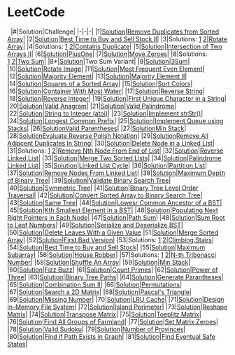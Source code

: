 # LeetCode
&nbsp;
|#|Solution|Challenge|
|-|-|-|
|1|[Solution](Array/RemoveDuplicatesFromSortedArray.java)|[Remove Duplicates from Sorted Array](https://leetcode.com/explore/interview/card/top-interview-questions-easy/92/array/727/)|
|2|[Solution](Array/BuySellStock.java)|[Best Time to Buy and Sell Stock II](https://leetcode.com/explore/interview/card/top-interview-questions-easy/92/array/564/)|
|3|Solutions: [1](Array/RotateArray.java#L1)&nbsp;[2](Array/RotateArray.java#L14)|[Rotate Array](https://leetcode.com/explore/interview/card/top-interview-questions-easy/92/array/646/)|
|4|Solutions: [1](Array/ContainsDuplicate.java#L1)&nbsp;[2](Array/ContainsDuplicate.java#L16)|[Contains Duplicate](https://leetcode.com/explore/interview/card/top-interview-questions-easy/92/array/578/)|
|5|[Solution](Array/IntersectionTwoArrays.java)|[Intersection of Two Arrays II](https://leetcode.com/explore/interview/card/top-interview-questions-easy/92/array/674/)|
|6|[Solution](Array/PlusOne.java)|[PlusOne](https://leetcode.com/explore/interview/card/top-interview-questions-easy/92/array/559/)|
|7|[Solution](Array/MoveZeroes.java)|[Move Zeroes](https://leetcode.com/explore/interview/card/top-interview-questions-easy/92/array/567/)|
|8|Solutions: [1](Array/TwoSum.java#L1)&nbsp;[2](Array/TwoSum.java#L14)|[Two Sum](https://leetcode.com/explore/interview/card/top-interview-questions-easy/92/array/546/)|
|8*|[Solution](Array/TwoSumVariant.java)|Two Sum Variant|
|9|[Solution](Array/TripletSum.java)|[3Sum](https://leetcode.com/problems/3sum/)|
|10|[Solution](Array/RotateImage.java)|[Rotate Image](https://leetcode.com/explore/featured/card/top-interview-questions-easy/92/array/770/)|
|11|[Solution](Array/MostFrequentEvenElement.java)|[Most Frequent Even Element](https://leetcode.com/problems/most-frequent-even-element/)|
|12|[Solution](Array/MajorityElement.java)|[Majority Element](https://leetcode.com/problems/majority-element/)|
|13|[Solution](Array/MajorityElement2.java)|[Majority Element II](https://leetcode.com/problems/majority-element-ii/)|
|14|[Solution](Array/SquaresSortedArray.java)|[Squares of a Sorted Array](https://leetcode.com/problems/squares-of-a-sorted-array/)|
|15|[Solution](Array/SortColors.java)|[Sort Colors](https://leetcode.com/problems/sort-colors/)|
|16|[Solution](Array/ContainerMostWater.java)|[Container With Most Water](https://leetcode.com/problems/container-with-most-water/)|
|17|[Solution](Strings/ReverseString.java)|[Reverse String](https://leetcode.com/explore/featured/card/top-interview-questions-easy/127/strings/879/)|
|18|[Solution](Strings/ReverseInteger.java)|[Reverse Integer](https://leetcode.com/explore/featured/card/top-interview-questions-easy/127/strings/880/)|
|19|[Solution](Strings/FirstUniqueChar.java)|[First Unique Character in a String](https://leetcode.com/explore/featured/card/top-interview-questions-easy/127/strings/881/)|
|20|[Solution](Strings/ValidAnagram.java)|[Valid Anagram](https://leetcode.com/explore/featured/card/top-interview-questions-easy/127/strings/882/)|
|21|[Solution](Strings/ValidPalindrome.java)|[Valid Palindrome](https://leetcode.com/explore/featured/card/top-interview-questions-easy/127/strings/883/)|
|22|[Solution](Strings/Atoi.java)|[String to Integer (atoi)](https://leetcode.com/explore/featured/card/top-interview-questions-easy/127/strings/884/)|
|23|[Solution](Strings/strStr.java)|[Implement strStr()](https://leetcode.com/explore/featured/card/top-interview-questions-easy/127/strings/885/)|
|24|[Solution](Strings/LongestCommonPrefix.java)|[Longest Common Prefix](https://leetcode.com/explore/featured/card/top-interview-questions-easy/127/strings/887/)|
|25|[Solution](Stacks/ImplementQueue.java)|[Implement Queue using Stacks](https://leetcode.com/problems/implement-queue-using-stacks/)|
|26|[Solution](Stacks/ValidParentheses.java)[Valid Parentheses](https://leetcode.com/problems/valid-parentheses/)|
|27|[Solution](Stacks/MinStack.java)[Min Stack](https://leetcode.com/problems/min-stack/submissions/)|
|28|[Solution](Stacks/ReversePolishNotation)[Evaluate Reverse Polish Notation](https://leetcode.com/problems/evaluate-reverse-polish-notation/)|
|29|[Solution](Stacks/RemoveAllAdjacentDuplicatesInString.java)[Remove All Adjacent Duplicates In String](https://leetcode.com/problems/remove-all-adjacent-duplicates-in-string/)|
|30|[Solution](LinkedList/DeleteNode.java)|[Delete Node in a Linked List](https://leetcode.com/explore/featured/card/top-interview-questions-easy/93/linked-list/553/)|
|31|Solutions: [1](LinkedList/RemoveNthNode.java#L11)&nbsp;[2](LinkedList/RemoveNthNode.java#L40)|[Remove Nth Node From End of List](https://leetcode.com/explore/featured/card/top-interview-questions-easy/93/linked-list/603/)|
|32|[Solution](LinkedList/ReverseLinkedList.java)|[Reverse Linked List](https://leetcode.com/explore/featured/card/top-interview-questions-easy/93/linked-list/560/)|
|33|[Solution](LinkedList/MergeTwoSortedLists.java)|[Merge Two Sorted Lists](https://leetcode.com/explore/featured/card/top-interview-questions-easy/93/linked-list/771/)|
|34|[Solution](LinkedList/PalindromeLinkedList.java)|[Palindrome Linked List](https://leetcode.com/explore/interview/card/top-interview-questions-easy/93/linked-list/772/)|
|35|[Solution](LinkedList/LinkedListCycle.java)|[Linked List Cycle](https://leetcode.com/explore/interview/card/top-interview-questions-easy/93/linked-list/773/)|
|36|[Solution](LinkedList/PartitionList.java)|[Partition List](https://leetcode.com/problems/partition-list/)|
|37|[Solution](LinkedList/RemoveNodesFromLinkedList.java.java)|[Remove Nodes From Linked List](https://leetcode.com/problems/remove-nodes-from-linked-list/)|
|38|[Solution](Trees/MaxDepth.java)|[Maximum Depth of Binary Tree](https://leetcode.com/explore/interview/card/top-interview-questions-easy/94/trees/555/)|
|39|[Solution](Trees/ValidBST.java)|[Validate Binary Search Tree](https://leetcode.com/explore/interview/card/top-interview-questions-easy/94/trees/625/)|
|40|[Solution](Trees/SymmetricTree.java)|[Symmetric Tree](https://leetcode.com/explore/interview/card/top-interview-questions-easy/94/trees/627/)|
|41|[Solution](Trees/LevelOrderTraversal.java)|[Binary Tree Level Order Traversal](https://leetcode.com/explore/interview/card/top-interview-questions-easy/94/trees/628/)|
|42|[Solution](Trees/ConvertArrayBST.java)|[Convert Sorted Array to Binary Search Tree](https://leetcode.com/explore/interview/card/top-interview-questions-easy/94/trees/631/)|
|43|[Solution](Trees/SameTree.java)|[Same Tree](https://leetcode.com/problems/same-tree/)|
|44|[Solution](Trees/LowestCommonAncestor.java)|[Lowesr Common Ancestor of a BST](https://leetcode.com/problems/lowest-common-ancestor-of-a-binary-search-tree/)|
|45|[Solution](Trees/KthSmallest.java)|[Kth Smallest Element in a BST](https://leetcode.com/problems/kth-smallest-element-in-a-bst/)|
|46|[Solution](Trees/PopulatingNextRightEachNode.java)|[Populating Next Right Pointers in Each Node](https://leetcode.com/problems/populating-next-right-pointers-in-each-node/)|
|47|[Solution](Trees/PathSum.java)|[Path Sum](https://leetcode.com/problems/path-sum/)|
|48|[Solution](Trees/SumRootLeafNumbers.java)|[Sum Root to Leaf Numbers](https://leetcode.com/problems/sum-root-to-leaf-numbers/)|
|49|[Solution](Trees/SerializeDeserializeBST.java)|[Serialize and Deserialize BST](https://leetcode.com/problems/serialize-and-deserialize-bst/)|
|50|[Solution](Trees/DeleteNodesGivenValue.java)|[Delete Leaves With a Given Value](https://leetcode.com/problems/delete-leaves-with-a-given-value/)
|51|[Solution](Sorting/MergeSortedArray.java)|[Merge Sorted Array](https://leetcode.com/explore/interview/card/top-interview-questions-easy/96/sorting-and-searching/587/)|
|52|[Solution](Sorting/FirstBadVersion.java)|[First Bad Version](https://leetcode.com/explore/interview/card/top-interview-questions-easy/96/sorting-and-searching/774/)|
|53|Solutions: [1](DynamicProgramming/ClimbingStairs.java#L1)&nbsp;[2](DynamicProgramming/ClimbingStairs.java#L11)|[Climbing Stairs](https://leetcode.com/explore/interview/card/top-interview-questions-easy/97/dynamic-programming/569/)|
|54|[Solution](DynamicProgramming/BestTimeBuySellStock.java)|[Best Time to Buy and Sell Stock](https://leetcode.com/explore/interview/card/top-interview-questions-easy/97/dynamic-programming/572/)|
|55|[Solution](DynamicProgramming/MaximumSubarray.java)|[Maximum Subarray](https://leetcode.com/explore/interview/card/top-interview-questions-easy/97/dynamic-programming/566/)|
|56|[Solution](DynamicProgramming/HouseRobber.java)|[House Robber](https://leetcode.com/explore/interview/card/top-interview-questions-easy/97/dynamic-programming/576/)|
|57|Solutions: [1](DynamicProgramming/Tribonacci.java#L1)&nbsp;[2](DynamicProgramming/Tribonacci.java#L21)|[N-th Tribonacci Number](https://leetcode.com/problems/n-th-tribonacci-number/)|
|58|[Solution](Design/ShuffleAnArray.java)|[Shuffle An Array](https://leetcode.com/explore/interview/card/top-interview-questions-easy/98/design/670/)|
|59|[Solution](Design/MinStack.java)|[Min Stack](https://leetcode.com/explore/interview/card/top-interview-questions-easy/98/design/562/)|
|60|[Solution](Math/FizzBuzz.java)|[Fizz Buzz](https://leetcode.com/explore/interview/card/top-interview-questions-easy/102/math/743/)|
|61|[Solution](Math/CountPrimes.java)|[Count Primes](https://leetcode.com/explore/interview/card/top-interview-questions-easy/102/math/744/)|
|62|[Solution](Math/PowerOfThree.java)|[Power of Three](https://leetcode.com/explore/interview/card/top-interview-questions-easy/102/math/745/)|
|63|[Solution](Backtracking/BinaryTreePaths.java)|[Binary Tree Paths](https://leetcode.com/problems/binary-tree-paths/)|
|64|[Solution](Backtracking/GenerateParantheses.java)|[Generate Parantheses](https://leetcode.com/problems/generate-parentheses/)|
|65|[Solution](Backtracking/CombinationSum.java)|[Combination Sum II](https://leetcode.com/problems/combination-sum-ii/)|
|66|[Solution](Backtracking/Permutations.java)|[Permutations](https://leetcode.com/problems/permutations/)|
|67|[Solution](Array/SearchMatrix.java)|[Search a 2D Matrix](https://leetcode.com/problems/search-a-2d-matrix/)|
|68|[Solution](Others/PascalsTriangle.java)|[Pascal's Triangle](https://leetcode.com/explore/interview/card/top-interview-questions-easy/99/others/601/)|
|69|[Solution](Others/MissingNumber.java)|[Missing Number](https://leetcode.com/explore/interview/card/top-interview-questions-easy/99/others/722/)|
|70|[Solution](Others/LRUCache.java)|[LRU Cache](https://leetcode.com/problems/lru-cache/)|
|71|[Solution](Others/InMemoryFileSystem.java)|[Design In-Memory File System](https://leetcode.com/problems/design-in-memory-file-system/)|
|72|[Solution](Matrix/IslandPerimeter.java)|[Island Perimeter](https://leetcode.com/problems/island-perimeter/)|
|73|[Solution](Matrix/ReshapeMatrix.java)|[Reshape Matrix](https://leetcode.com/problems/reshape-the-matrix/)|
|74|[Solution](Matrix/TransposeMatrix.java)|[Transpose Matrix](https://leetcode.com/problems/transpose-matrix/)|
|75|[Solution](Matrix/ToeplitzMatrix.java)|[Toeplitz Matrix](https://leetcode.com/problems/toeplitz-matrix/)|
|76|[Solution](Matrix/AllGroupsOfFarmland.java)|[Find All Groups of Farmland](https://leetcode.com/problems/find-all-groups-of-farmland/)|
|77|[Solution](Matrix/SetMatrixZeros.java)|[Set Matrix Zeroes](https://leetcode.com/problems/set-matrix-zeroes/)|
|78|[Solution](Matrix/ValidSudoku.java)|[Valid Sudoku](https://leetcode.com/problems/valid-sudoku/)|
|79|[Solution](Graphs/NumberOfProvinces.java)|[Number of Provinces](https://leetcode.com/problems/number-of-provinces/)|
|80|[Solution](Graphs/FindPathExists.java)|[Find if Path Exists in Graph](https://leetcode.com/problems/find-if-path-exists-in-graph/)|
|81|[Solution](Graphs/EventualSafeStates.java)|[Find Eventual Safe States](https://leetcode.com/problems/find-eventual-safe-states/)|
